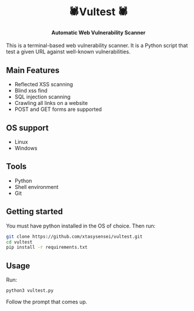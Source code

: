 <h1 align="center">🕷Vultest 🕷</h1>
 
<h4 align="center">Automatic Web Vulnerability Scanner</h4>

This is a terminal-based web vulnerability scanner.
It is a Python script that test a given URL against well-known vulnerabilities.

## Main Features

- Reflected XSS scanning
- Blind xss find
- SQL injection scanning
- Crawling all links on a website
- POST and GET forms are supported

## OS support

- Linux
- Windows

## Tools

- Python
- Shell environment
- Git

## Getting started

You must have python installed in the OS of choice.
Then run:
```bash
git clone https://github.com/xtasysensei/vultest.git
cd vultest
pip install -r requirements.txt
```

## Usage
Run:
```bash
python3 vultest.py
```

Follow the prompt that comes up.
